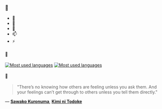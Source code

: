 ### 👋

- 🔭
- 🌱
- 💬
- 📫
- ⚡

#### 🧏

[![Most used languages](https://github-readme-stats-aynah.vercel.app/api/top-langs/?username=aynh&theme=solarized-dark&langs_count=6&layout=compact&hide_title=true)](https://github.com/anuraghazra/github-readme-stats#gh-dark-mode-only)
[![Most used languages](https://github-readme-stats-aynah.vercel.app/api/top-langs/?username=aynh&theme=solarized-light&langs_count=6&layout=compact&hide_title=true)](https://github.com/anuraghazra/github-readme-stats#gh-light-mode-only)

#### 💬

> "There’s no knowing how others are feeling unless you ask them. And your feelings can’t get through to others unless you tell them directly."

&mdash; [**Sawako Kuronuma**](https://myanimelist.net/character.php?q=Sawako%20Kuronuma&cat=character), [**Kimi ni Todoke**](https://myanimelist.net/search/all?q=Kimi%20ni%20Todoke&cat=all)
